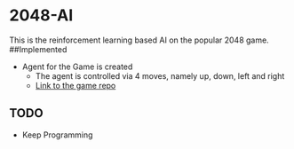 # 2048-AI
This is the reinforcement learning based AI on the popular 2048 game. 
##Implemented
* Agent for the Game is created
  - The agent is controlled via 4 moves, namely up, down, left and right
  * [Link to the game repo ](https://gabrielecirulli.github.io/2048/)
  
## TODO 


* Keep Programming
